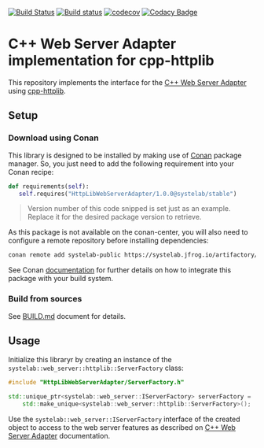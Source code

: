 [![Build Status](https://travis-ci.org/systelab/cpp-httplib-webserver-adapter.svg?branch=master)](https://travis-ci.org/systelab/cpp-httplib-webserver-adapter)
[![Build status](https://ci.appveyor.com/api/projects/status/p07a5c1ghnb7j9xq?svg=true)](https://ci.appveyor.com/project/systelab/cpp-httplib-webserver-adapter)
[![codecov](https://codecov.io/gh/systelab/cpp-httplib-webserver-adapter/branch/master/graph/badge.svg)](https://codecov.io/gh/systelab/cpp-httplib-webserver-adapter)
[![Codacy Badge](https://api.codacy.com/project/badge/Grade/934c47b9e7ca484692b1c5b2976808b9)](https://www.codacy.com/app/systelab/cpp-httplib-webserver-adapter?utm_source=github.com&amp;utm_medium=referral&amp;utm_content=systelab/cpp-httplib-webserver-adapter&amp;utm_campaign=Badge_Grade)


# C++ Web Server Adapter implementation for cpp-httplib

This repository implements the interface for the [C++ Web Server Adapter](https://github.com/systelab/cpp-webserver-adapter) using [cpp-httplib](https://github.com/yhirose/cpp-httplib).


## Setup

### Download using Conan

This library is designed to be installed by making use of [Conan](https://conan.io/) package manager. So, you just need to add the following requirement into your Conan recipe:

```python
def requirements(self):
   self.requires("HttpLibWebServerAdapter/1.0.0@systelab/stable")
```

> Version number of this code snipped is set just as an example. Replace it for the desired package version to retrieve.

As this package is not available on the conan-center, you will also need to configure a remote repository before installing dependencies:

```bash
conan remote add systelab-public https://systelab.jfrog.io/artifactory/api/conan/cpp-conan-production-local 
```

See Conan [documentation](https://docs.conan.io/en/latest/) for further details on how to integrate this package with your build system.

### Build from sources

See [BUILD.md](BUILD.md) document for details.


## Usage

Initialize this libraryr by creating an instance of the `systelab::web_server::httplib::ServerFactory` class:

```cpp
#include "HttpLibWebServerAdapter/ServerFactory.h"

std::unique_ptr<systelab::web_server::IServerFactory> serverFactory = 
    std::make_unique<systelab::web_server::httplib::ServerFactory>();
```

Use the `systelab::web_server::IServerFactory` interface of the created object to access to the web server features as described on [C++ Web Server Adapter](https://github.com/systelab/cpp-webserver-adapter) documentation.
